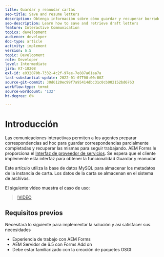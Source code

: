 ```yaml
---
title: Guardar y reanudar cartas
seo-title: Save and resume letters
description: Obtenga información sobre cómo guardar y recuperar borradores de cartas
seo-description: Learn how to save and retrieve draft letters
feature: Interactive Communication
topics: development
audience: developer
doc-type: article
activity: implement
version: 6.5
topic: Development
role: Developer
level: Intermediate
jira: KT-10208
exl-id: e032070b-7332-4c2f-97ee-7e887a61aa7a
last-substantial-update: 2022-01-07T00:00:00Z
source-git-commit: 30d6120ec99f7a95414dbc31c0cb002152bd6763
workflow-type: tm+mt
source-wordcount: '132'
ht-degree: 0%

---
```


# Introducción

Las comunicaciones interactivas permiten a los agentes preparar correspondencias ad hoc para guardar correspondencias parcialmente completadas y recuperar las mismas para seguir trabajando. AEM Forms le proporciona el [Interfaz de proveedor de servicios](https://developer.adobe.com/experience-manager/reference-materials/6-5/forms/javadocs/com/adobe/fd/ccm/ccr/ccrDocumentInstance/api/services/CCRDocumentInstanceService.html). Se espera que el cliente implemente esta interfaz para obtener la funcionalidad Guardar y reanudar.

Este artículo utiliza la base de datos MySQL para almacenar los metadatos de la instancia de carta. Los datos de la carta se almacenan en el sistema de archivos.

El siguiente vídeo muestra el caso de uso:

>[!VIDEO](https://video.tv.adobe.com/v/342129?quality=12&learn=on)

## Requisitos previos

Necesitará lo siguiente para implementar la solución y así satisfacer sus necesidades

* Experiencia de trabajo con AEM Forms
* AEM Servidor de 6.5 con Forms Add on
* Debe estar familiarizado con la creación de paquetes OSGI
